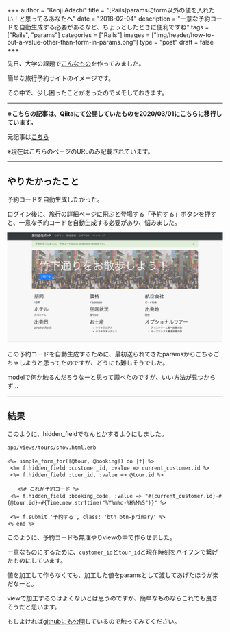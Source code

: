 +++
author = "Kenji Adachi"
title = "[Rails]paramsにform以外の値を入れたい！と思ってるあなたへ"
date = "2018-02-04"
description = "一意な予約コードを自動生成する必要があるなど、ちょっとしたときに便利ですね"
tags = ["Rails", "params"]
categories = ["Rails"]
images  = ["img/header/how-to-put-a-value-other-than-form-in-params.png"]
type = "post"
draft =  false
+++

先日、大学の課題で[こんなもの](https://arcane-hamlet-34891.herokuapp.com/)を作ってみました。

簡単な旅行予約サイトのイメージです。

その中で、少し困ったことがあったのでメモしておきます。

--------

**※こちらの記事は、Qiitaにて公開していたものを2020/03/01にこちらに移行しています。**

元記事は[こちら](https://qiita.com/dach1_ken/items/2300004efb4afe638303)

※現在はこちらのページのURLのみ記載されています。

--------

## やりたかったこと

予約コードを自動生成したかった。

ログイン後に、旅行の詳細ページに飛ぶと登場する「予約する」ボタンを押すと、一意な予約コードを自動生成する必要があり、悩みました。

![画面例](./img/1.png)

この予約コードを自動生成するために、最初送られてきたparamsからごちゃごちゃしようと思ってたのですが、どうにも難しそうでした。

modelで何か触るんだろうなーと思って調べたのですが、いい方法が見つからず…

------

## 結果

このように、hidden_fieldでなんとかするようにしました。

```erb
app/views/tours/show.html.erb

<%= simple_form_for([@tour, @booking]) do |f| %>
 <%= f.hidden_field :customer_id, :value => current_customer.id %>
 <%= f.hidden_field :tour_id, :value => @tour.id %>

　　<%# これが予約コード %>
 <%= f.hidden_field :booking_code, :value => "#{current_customer.id}-#{@tour.id}-#{Time.new.strftime("%Y%m%d-%H%M%S")}" %>

 <%= f.submit '予約する', class: 'btn btn-primary' %>
<% end %>
```

このように、予約コードも無理やりviewの中で作らせました。

一意なものにするために、`customer_id`と`tour_id`と現在時刻をハイフンで繋げたものにしています。

値を加工して作らなくても、加工した値をparamsとして渡してあげたほうが楽だなーと。

viewで加工するのはよくないとは思うのですが、簡単なものならこれでも良さそうだと思います。

もしよければ[githubにも公開](https://github.com/kenjiadachi/advanced_software_theory)しているので触ってみてください。

